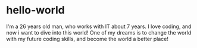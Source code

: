 # hello-world

I'm a 26 years old man, who works with IT about 7 years. I love coding, and now i want to dive into this world!
One of my dreams is to change the world with my future coding skills, and become the world a better place!
